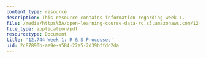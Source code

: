 ```yaml
---
content_type: resource
description: This resource contains information regarding week 1.
file: /media/https%3A/open-learning-course-data-rc.s3.amazonaws.com/12-744-marine-isotope-chemistry-fall-2012/2c87890bae9ea58422a52d39bffdd2da_MIT12_744F12_Week1.pdf
file_type: application/pdf
resourcetype: Document
title: '12.744 Week 1: R & S Processes'
uid: 2c87890b-ae9e-a584-22a5-2d39bffdd2da
---
```

